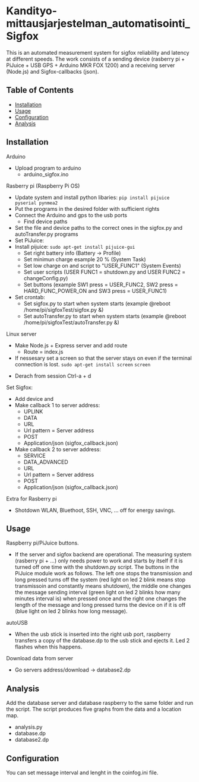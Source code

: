 # Kandityo-mittausjarjestelman_automatisointi_Sigfox

This is an automated measurement system for sigfox reliability and latency at different speeds. The work consists of a sending device (rasberry pi + PiJuice + USB GPS + Arduino MKR FOX 1200) and a receiving server (Node.js) and Sigfox-callbacks (json).

## Table of Contents

- [Installation](#installation)
- [Usage](#usage)
- [Configuration](#configuration)
- [Analysis](#analysis)


## Installation

Arduino
  * Upload program to arduino
    - arduino_sigfox.ino

Rasberry pi (Raspberry Pi OS)
  * Update system and install python libaries:
```pip install pijuice pyserial pynmea2```
  * Put the programs in the desired folder with sufficient rights
  * Connect the Arduino and gps to the usb ports
    - Find device paths
  * Set the file and device paths to the correct ones in the sigfox.py and autoTransfer.py programs
  * Set PiJuice:
  * Install pijuice:
```sudo apt-get install pijuice-gui```
    - Set right battery info (Battery -> Profile)
    - Set minimun charge esample 20 % (System Task)
    - Set low charge on and script to "USER_FUNC1" (System Events)
    - Set user scripts (USER FUNC1 = shutdown.py and USER FUNC2 = changeConfig.py)
    - Set buttons (example SW1 press = USER_FUNC2, SW2 press = HARD_FUNC_POWER_ON and SW3 press = USER_FUNC1)
  * Set crontab:
    - Set sigfox.py to start when system starts (example @reboot /home/pi/sigfoxTest/sigfox.py &)
    - Set autoTransfer.py to start when system starts (example @reboot /home/pi/sigfoxTest/autoTransfer.py &)


Linux server
  * Make Node.js + Express server and add route
    - Route = index.js
  * If nessesary set a screen so that the server stays on even if the terminal connection is lost.
```sudo apt-get install screen```
```screen```
   - Derach from session Ctrl-a + d

Set Sigfox:
  * Add device and
  * Make callback 1 to server address:
    - UPLINK 
    - DATA
    - URL
    - Url pattern = Server address
    - POST
    - Application/json (sigfox_callback.json)
  * Make callback 2 to server address:
    - SERVICE
    - DATA_ADVANCED
    - URL
    - Url pattern = Server address
    - POST
    - Application/json (sigfox_callback.json)

Extra for Rasberry pi
  * Shotdown WLAN, Bluethoot, SSH, VNC, ... off for energy savings.
  

## Usage
Raspberry pi/PiJuice buttons.
* If the server and sigfox backend are operational. The measuring system (rasberry pi + ...) only needs power to work and starts by itself if it is turned off one time with the shutdown.py script. The buttons in the PiJuice module work as follows. The left one stops the transmission and long pressed turns off the system (red light on led 2 blink means stop transmissoin and constantly means shutdown), the middle one changes the message sending interval (green light on led 2 blinks how many minutes interval is) when pressed once and the right one changes the length of the message and long pressed turns the device on if it is off (blue light on led 2 blinks how long message).

autoUSB
* When the usb stick is inserted into the right usb port, raspberry transfers a copy of the database.dp to the usb stick and ejects it. Led 2 flashes when this happens.

Download data from server
* Go servers address/download -> database2.dp

## Analysis

Add the database server and database raspberry to the same folder and run the script. The script produces five graphs from the data and a location map.
- analysis.py
- database.dp
- database2.dp

## Configuration

You can set message interval and lenght in the coinfog.ini file. 

